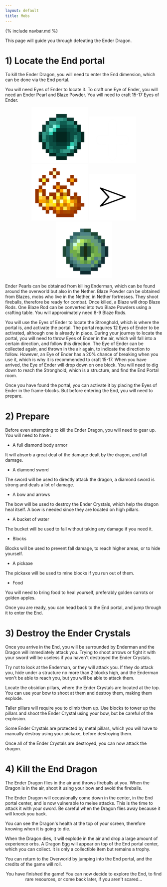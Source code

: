 ```yaml
---
layout: default
title: Mobs
---
```

{% include navbar.md %}

This page will guide you through defeating the Ender Dragon.

# 1) Locate the End portal
To kill the Ender Dragon, you will need to enter the End dimension, which can be done via the End portal.

You will need Eyes of Ender to locate it. To craft one Eye of Ender, you will need an Ender Pearl and Blaze Powder. You will need to craft 15-17 Eyes of Ender.

<p align="center">
  <img src="./img/ender-dragon/ender-pearl.png" width="180" height="180">
  <img src="./img/plus.png" width="150" height="150">
  <img src="./img/ender-dragon/blaze-powder.png" width="180" height="180">
  <img src="./img/arrow.png" width="150" height="150">
  <img src="./img/ender-dragon/eye-of-ender.png" width="180" height="180">
</p>

Ender Pearls can be obtained from killing Enderman, which can be found around the overworld but also in the Nether.
Blaze Powder can be obtained from Blazes, mobs who live in the Nether, in Nether fortresses. They shoot fireballs, therefore be ready for combat. Once killed, a Blaze will drop Blaze Rods. One Blaze Rod can be converted into two Blaze Powders using a crafting table. You will approximately need 8-9 Blaze Rods.

You will use the Eyes of Ender to locate the Stronghold, which is where the portal is, and activate the portal. The portal requires 12 Eyes of Ender to be activated, although one is already in place. During your journey to locate the portal, you will need to throw Eyes of Ender in the air, which will fall into a certain direction, and follow this direction. The Eye of Ender can be collected again, and thrown in the air again, to indicate the direction to follow. However, an Eye of Ender has a 20% chance of breaking when you use it, which is why it is recommended to craft 15-17.
When you have arrived, the Eye of Ender will drop down on one block. You will need to dig down to reach the Stronghold, which is a structure, and find the End Portal room.

Once you have found the portal, you can activate it by placing the Eyes of Ender in the frame-blocks. But before entering the End, you will need to prepare.

# 2) Prepare
Before even attempting to kill the Ender Dragon, you will need to gear up. You will need to have :
- A full diamond body armor

It will absorb a great deal of the damage dealt by the dragon, and fall damage.
  
- A diamond sword

The sword will be used to directly attack the dragon, a diamond sword is strong and deals a lot of damage.
  
- A bow and arrows

The bow will be used to destroy the Ender Crystals, which help the dragon heal itself. A bow is needed since they are located on high pillars.
  
- A bucket of water

The bucket will be used to fall without taking any damage if you need it.

- Blocks

Blocks will be used to prevent fall damage, to reach higher areas, or to hide yourself.

- A pickaxe

The pickaxe will be used to mine blocks if you run out of them.
  
- Food

You will need to bring food to heal yourself, preferably golden carrots or golden apples.

Once you are ready, you can head back to the End portal, and jump through it to enter the End.

# 3) Destroy the Ender Crystals
Once you arrive in the End, you will be surrounded by Enderman and the Dragon will immediately attack you. Trying to shoot arrows or fight it with your sword will be useless if you haven't destroyed the Ender Crystals.

Try not to look at the Enderman, or they will attack you. If they do attack you, hide under a structure no more than 2 blocks high, and the Enderman won't be able to reach you, but you will be able to attack them.

Locate the obsidian pillars, where the Ender Crystals are located at the top. You can use your bow to shoot at them and destroy them, making them explode.

Taller pillars will require you to climb them up. Use blocks to tower up the pillars and shoot the Ender Crystal using your bow, but be careful of the explosion.

Some Ender Crystals are protected by metal pillars, which you will have to manually destroy using your pickaxe, before destroying them.

Once all of the Ender Crystals are destroyed, you can now attack the dragon.

# 4) Kill the End Dragon
The Ender Dragon flies in the air and throws fireballs at you. When the Dragon is in the air, shoot it using your bow and avoid the fireballs.

The Ender Dragon will occasionally come down in the center, in the End portal center, and is now vulnerable to melee attacks. This is the time to attack it with your sword. Be careful when the Dragon flies away because it will knock you back.

You can see the Dragon's health at the top of your screen, therefore knowing when it is going to die.

When the Dragon dies, it will explode in the air and drop a large amount of experience orbs. A Dragon Egg will appear on top of the End portal center, which you can collect. It is only a collectible item but remains a trophy.

You can return to the Overworld by jumping into the End portal, and the credits of the game will roll.

<p align="center">
You have finished the game! You can now decide to explore the End, to find rare resources, or come back later, if you aren't scared...
</p>

